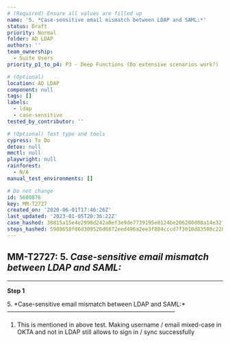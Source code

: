 ```yaml
---
# (Required) Ensure all values are filled up
name: '5. *Case-sensitive email mismatch between LDAP and SAML:*'
status: Draft
priority: Normal
folder: AD LDAP
authors: ''
team_ownership:
  - Suite Users
priority_p1_to_p4: P3 - Deep Functions (Do extensive scenarios work?)

# (Optional)
location: AD LDAP
component: null
tags: []
labels:
  - ldap
  - case-sensitive
tested_by_contributor: ''

# (Optional) Test type and tools
cypress: To Do
detox: null
mmctl: null
playwright: null
rainforest:
  - N/A
manual_test_environments: []

# Do not change
id: 5600876
key: MM-T2727
created_on: '2020-06-01T17:46:26Z'
last_updated: '2023-01-05T20:36:22Z'
case_hashed: 30815a15e4e2998d242a0ef3e9de7739195e0124be206200d08a14e32fcfc69b460c765718adea1989e0172d065e1b77
steps_hashed: 5988658f86d309526d6872eed496a2ee3f884cccd7f3010d83500c228a5b867cc4a3ee9d0fab627d8b8fdd66dec2a742
---
```


<!-- (Auto-generated) Based on frontmatter's "key" and "name" -->

## MM-T2727: 5. _Case-sensitive email mismatch between LDAP and SAML:_

---

**Step 1**

5\. \*Case-sensitive email mismatch between LDAP and SAML:\*\
————————————————————————————

1. This is mentioned in above test. Making username / email mixed-case in OKTA and not in LDAP still allows to sign in / sync successfully
